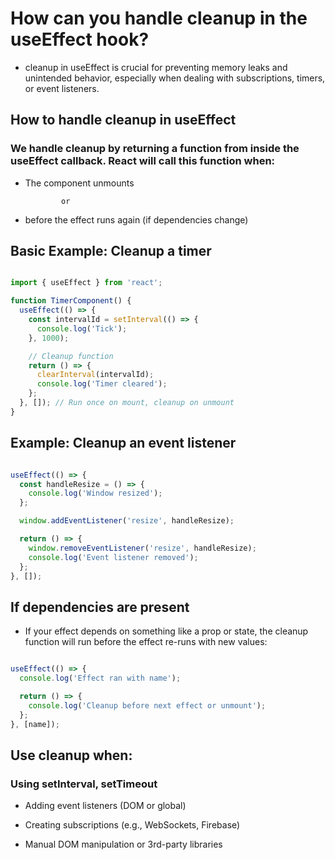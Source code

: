 # How can you handle cleanup in the useEffect hook? 

- cleanup in useEffect is crucial for preventing memory leaks and unintended behavior, especially when dealing with subscriptions, timers, or event listeners.

 ## How to handle cleanup in useEffect

### We handle cleanup by returning a function from inside the useEffect callback. React will call this function when:

- The component unmounts

              or

-  before the effect runs again (if dependencies change)

## Basic Example: Cleanup a timer
``` jsx

import { useEffect } from 'react';

function TimerComponent() {
  useEffect(() => {
    const intervalId = setInterval(() => {
      console.log('Tick');
    }, 1000);

    // Cleanup function
    return () => {
      clearInterval(intervalId);
      console.log('Timer cleared');
    };
  }, []); // Run once on mount, cleanup on unmount
}
```
## Example: Cleanup an event listener

```jsx

useEffect(() => {
  const handleResize = () => {
    console.log('Window resized');
  };

  window.addEventListener('resize', handleResize);

  return () => {
    window.removeEventListener('resize', handleResize);
    console.log('Event listener removed');
  };
}, []);
```
## If dependencies are present

- If your effect depends on something like a prop or state, the cleanup function will run before the effect re-runs with new values:

```jsx

useEffect(() => {
  console.log('Effect ran with name');

  return () => {
    console.log('Cleanup before next effect or unmount');
  };
}, [name]);
```

 ## Use cleanup when:

### Using setInterval, setTimeout

- Adding event listeners (DOM or global)

- Creating subscriptions (e.g., WebSockets, Firebase)

- Manual DOM manipulation or 3rd-party libraries